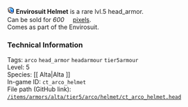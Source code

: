 ![ ](https://raw.githubusercontent.com/Ceterai/Enternia/main/items/armors/alta/tier5/arco/helmet/icon.png) **Envirosuit Helmet** is a rare lvl.5 head_armor.  
Can be sold for *600* <img src="https://starbounder.org/mediawiki/images/2/21/Pixel.png" width="12" height="16"/> [pixels](https://starbounder.org/Pixel).  
Comes as part of the Envirosuit.

### Technical Information

Tags: `arco` `head_armor` `headarmour` `tier5armour`  
Level: 5  
Species: [[ Alta|Alta ]]  
In-game ID: `ct_arco_helmet`  
File path (GitHub link): [`/items/armors/alta/tier5/arco/helmet/ct_arco_helmet.head`](https://github.com/Ceterai/Enternia/blob/main/items/armors/alta/tier5/arco/helmet/ct_arco_helmet.head)
